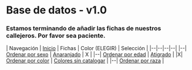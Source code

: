 # Base de datos - v1.0

### Estamos terminando de añadir las fichas de nuestros callejeros. Por favor sea paciente.

| Navegación
| [Inicio](http://beta.callejerosdelepe.org/database) | Fichas | Color (ELEGIR) | Selección |
|--|--|--|--|
|--| [Ordenar por sexo](http://beta.callejerosdelepe.org/database/order/sex) | [Anaranjado](http://beta.callejerosdelepe.org/database/order/color/oranged) | X |
|--| [Ordenar por edad](http://beta.callejerosdelepe.org/database/order/age) | [Atigrado](http://beta.callejerosdelepe.org/database/order/color/atigrered) |
|X| [Ordenar por color](http://beta.callejerosdelepe.org/database/order/color) | [Colores sin catalogar](http://beta.callejerosdelepe.org/database/order/color/unspecified) |
|--| [Ordenar por raza](http://beta.callejerosdelepe.org/database/order/raza) |

